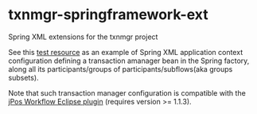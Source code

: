 txnmgr-springframework-ext
==========================

Spring XML extensions for the txnmgr project

See this [test resource](/src/test/resources/fr/dgrandemange/springframework/ext/txnmgr/xml/some-app-context__txnmgr.xml/) as an example of Spring XML application context configuration defining a transaction amanager bean in the Spring factory, along all its participants/groups of participants/subflows(aka groups subsets).

Note that such transaction manager configuration is compatible with the [jPos Workflow Eclipse plugin](https://github.com/dgrandemange/jPosWorkflowEclipsePlugin) (requires version >= 1.1.3).

